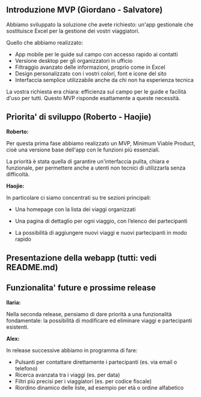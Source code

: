 ## Introduzione MVP (Giordano - Salvatore)
Abbiamo sviluppato la soluzione che avete richiesto: un'app gestionale che sostituisce Excel per la gestione dei vostri viaggiatori.

Quello che abbiamo realizzato:
- App mobile per le guide sul campo con accesso rapido ai contatti
- Versione desktop per gli organizzatori in ufficio
- Filtraggio avanzato delle informazioni, proprio come in Excel
- Design personalizzato con i vostri colori, font e icone del sito
- Interfaccia semplice utilizzabile anche da chi non ha esperienza tecnica

La vostra richiesta era chiara: efficienza sul campo per le guide e facilità d'uso per tutti. Questo MVP risponde esattamente a queste necessità.

## Priorita' di sviluppo (Roberto - Haojie)

**Roberto:**

Per questa prima fase abbiamo realizzato un MVP, Minimum Viable Product, cioè una versione base dell'app con le funzioni più essenziali.

La priorità è stata quella di garantire un'interfaccia pulita, chiara e funzionale, per permettere anche a utenti non tecnici di utilizzarla senza difficoltà.

**Haojie:**

In particolare ci siamo concentrati su tre sezioni principali:

- Una homepage con la lista dei viaggi organizzati

- Una pagina di dettaglio per ogni viaggio, con l’elenco dei partecipanti

- La possibilità di aggiungere nuovi viaggi e nuovi partecipanti in modo rapido

## Presentazione della webapp (tutti: vedi README.md)

## Funzionalita' future e prossime release

**Ilaria:**

Nella seconda release, pensiamo di dare priorità a una funzionalità fondamentale: la possibilità di modificare ed eliminare viaggi e partecipanti esistenti.

**Alex:**

In release successive abbiamo in programma di fare:

- Pulsanti per contattare direttamente i partecipanti (es. via email o telefono)
- Ricerca avanzata tra i viaggi (es. per data)
- Filtri più precisi per i viaggiatori (es. per codice fiscale)
- Riordino dinamico delle liste, ad esempio per età o ordine alfabetico
